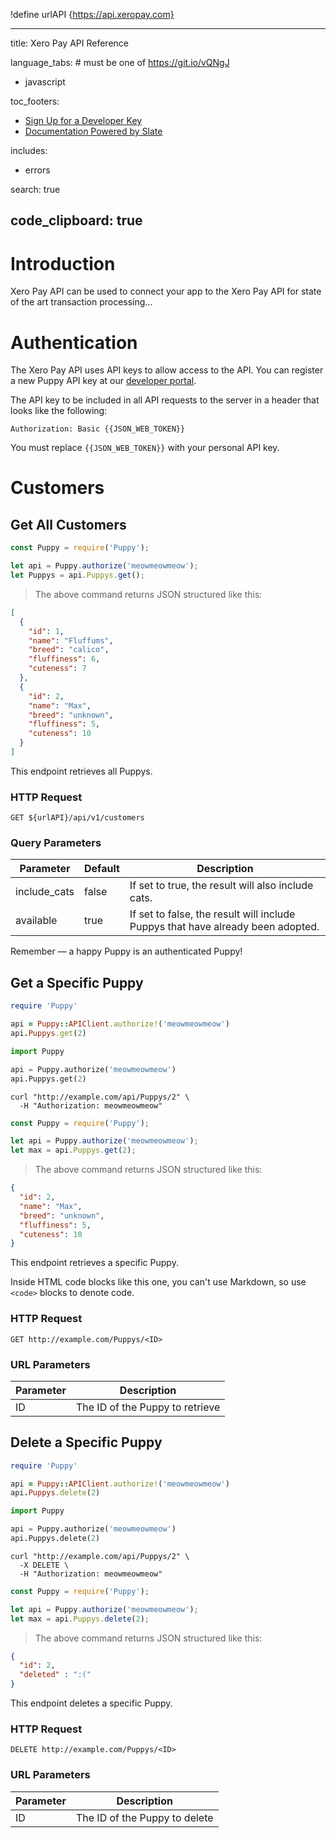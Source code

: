 !define urlAPI {https://api.xeropay.com}

---
title: Xero Pay API Reference

language_tabs: # must be one of https://git.io/vQNgJ
  - javascript

toc_footers:
  - <a href='#'>Sign Up for a Developer Key</a>
  - <a href='https://github.com/slatedocs/slate'>Documentation Powered by Slate</a>

includes:
  - errors

search: true

code_clipboard: true
---

# Introduction

Xero Pay API can be used to connect your app to the Xero Pay API for state of the art transaction processing...

# Authentication

<!-- > You will need to get a key from us.  More coming.

```javascript
const Puppy = require('Puppy');
let api = Puppy.authorize('meowmeowmeow');
```

> Make sure to replace `meowmeowmeow` with your API key. -->

The Xero Pay API uses API keys to allow access to the API. You can register a new Puppy API key at our [developer portal](http://example.com/developers).

The API key to be included in all API requests to the server in a header that looks like the following:

`Authorization: Basic {{JSON_WEB_TOKEN}}`

<aside class="notice">
You must replace <code>{{JSON_WEB_TOKEN}}</code> with your personal API key.
</aside>

# Customers

## Get All Customers

```javascript
const Puppy = require('Puppy');

let api = Puppy.authorize('meowmeowmeow');
let Puppys = api.Puppys.get();
```

> The above command returns JSON structured like this:

```json
[
  {
    "id": 1,
    "name": "Fluffums",
    "breed": "calico",
    "fluffiness": 6,
    "cuteness": 7
  },
  {
    "id": 2,
    "name": "Max",
    "breed": "unknown",
    "fluffiness": 5,
    "cuteness": 10
  }
]
```

This endpoint retrieves all Puppys.

### HTTP Request

`GET ${urlAPI}/api/v1/customers`

### Query Parameters

Parameter | Default | Description
--------- | ------- | -----------
include_cats | false | If set to true, the result will also include cats.
available | true | If set to false, the result will include Puppys that have already been adopted.

<aside class="success">
Remember — a happy Puppy is an authenticated Puppy!
</aside>

## Get a Specific Puppy

```ruby
require 'Puppy'

api = Puppy::APIClient.authorize!('meowmeowmeow')
api.Puppys.get(2)
```

```python
import Puppy

api = Puppy.authorize('meowmeowmeow')
api.Puppys.get(2)
```

```shell
curl "http://example.com/api/Puppys/2" \
  -H "Authorization: meowmeowmeow"
```

```javascript
const Puppy = require('Puppy');

let api = Puppy.authorize('meowmeowmeow');
let max = api.Puppys.get(2);
```

> The above command returns JSON structured like this:

```json
{
  "id": 2,
  "name": "Max",
  "breed": "unknown",
  "fluffiness": 5,
  "cuteness": 10
}
```

This endpoint retrieves a specific Puppy.

<aside class="warning">Inside HTML code blocks like this one, you can't use Markdown, so use <code>&lt;code&gt;</code> blocks to denote code.</aside>

### HTTP Request

`GET http://example.com/Puppys/<ID>`

### URL Parameters

Parameter | Description
--------- | -----------
ID | The ID of the Puppy to retrieve

## Delete a Specific Puppy

```ruby
require 'Puppy'

api = Puppy::APIClient.authorize!('meowmeowmeow')
api.Puppys.delete(2)
```

```python
import Puppy

api = Puppy.authorize('meowmeowmeow')
api.Puppys.delete(2)
```

```shell
curl "http://example.com/api/Puppys/2" \
  -X DELETE \
  -H "Authorization: meowmeowmeow"
```

```javascript
const Puppy = require('Puppy');

let api = Puppy.authorize('meowmeowmeow');
let max = api.Puppys.delete(2);
```

> The above command returns JSON structured like this:

```json
{
  "id": 2,
  "deleted" : ":("
}
```

This endpoint deletes a specific Puppy.

### HTTP Request

`DELETE http://example.com/Puppys/<ID>`

### URL Parameters

Parameter | Description
--------- | -----------
ID | The ID of the Puppy to delete

